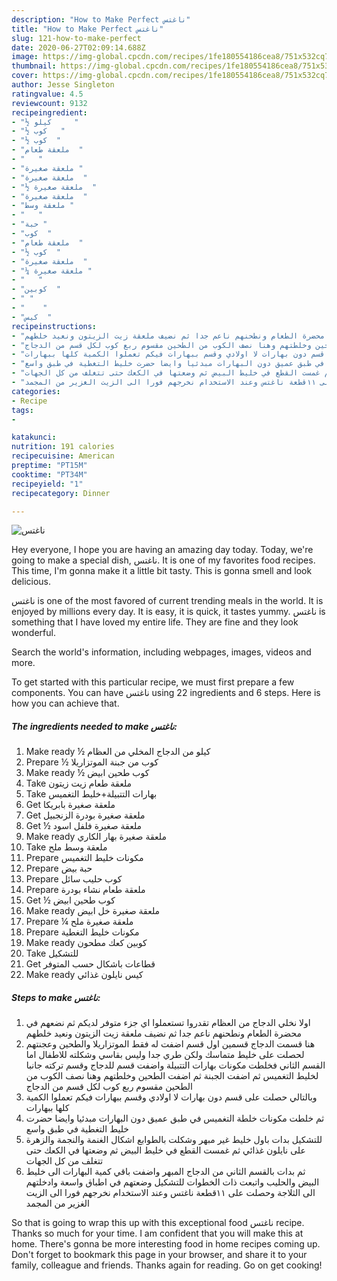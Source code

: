 ```yaml
---
description: "How to Make Perfect ناغتس"
title: "How to Make Perfect ناغتس"
slug: 121-how-to-make-perfect
date: 2020-06-27T02:09:14.688Z
image: https://img-global.cpcdn.com/recipes/1fe180554186cea8/751x532cq70/الصورة-الرئيسية-لوصفةناغتس.jpg
thumbnail: https://img-global.cpcdn.com/recipes/1fe180554186cea8/751x532cq70/الصورة-الرئيسية-لوصفةناغتس.jpg
cover: https://img-global.cpcdn.com/recipes/1fe180554186cea8/751x532cq70/الصورة-الرئيسية-لوصفةناغتس.jpg
author: Jesse Singleton
ratingvalue: 4.5
reviewcount: 9132
recipeingredient:
- "½ كيلو     "
- "½ كوب   "
- "½ كوب  "
- "ملعقة طعام  "
- "   "
- "ملعقة صغيرة "
- "ملعقة صغيرة  "
- "½ ملعقة صغيرة  "
- "ملعقة صغيرة  "
- "ملعقة وسط "
- "   "
- "حبة "
- "كوب  "
- "ملعقة طعام  "
- "½ كوب  "
- "ملعقة صغيرة  "
- "¼ ملعقة صغيرة "
- "   "
- "كوبين  "
- " "
- "    "
- "كيس  "
recipeinstructions:
- "اولا نخلي الدجاج من العظام تقدروا تستعملوا اي جزء متوفر لديكم ثم نضعهم في محضرة الطعام ونطحنهم ناعم جدا ثم نضيف ملعقة زيت الزيتون ونعيد خلطهم"
- "هنا قسمت الدجاج قسمين اول قسم اضفت له فقط الموتزاريلا والطحين وعجنتهم لحصلت على خليط متماسك ولكن طري جدا وليس بقاسي وشكلته للاطفال اما القسم الثاني فخلطت مكونات بهارات التتبيلة واضفت قسم للدجاج وقسم تركته جانبا لخليط التغميس ثم اضفت الجبنة ثم اضفت الطحين وخلطتهم وهنا نصف الكوب من الطحين مقسوم ربع كوب لكل قسم من الدجاج"
- "وبالتالي حصلت على قسم دون بهارات لا اولادي وقسم ببهارات فيكم تعملوا الكمية كلها ببهارات"
- "ثم خلطت مكونات خلطة التغميس في طبق عميق دون البهارات مبدئيا وايضا حضرت خليط التغطية في طبق واسع"
- "للتشكيل بدات باول خليط غير مبهر وشكلت بالطوابع اشكال الغنمة والنجمة والزهرة على نايلون غذائي ثم غمست القطع في خليط البيض ثم وضعتها في الكعك حتى تتغلف من كل الجهات"
- "ثم بدات بالقسم الثاني من الدجاج المبهر واضفت باقي كمية البهارات الى خليط البيض والحليب واتبعت ذات الخطوات للتشكيل وضعتهم في اطباق واسعة وادخلتهم الى الثلاجة وحصلت على ١١قطعة ناغتس وعند الاستخدام نخرجهم فورا الى الزيت الغزير من المجمد"
categories:
- Recipe
tags:
- 

katakunci:  
nutrition: 191 calories
recipecuisine: American
preptime: "PT15M"
cooktime: "PT34M"
recipeyield: "1"
recipecategory: Dinner

---
```



![ناغتس](https://img-global.cpcdn.com/recipes/1fe180554186cea8/751x532cq70/الصورة-الرئيسية-لوصفةناغتس.jpg)

Hey everyone, I hope you are having an amazing day today. Today, we're going to make a special dish, ناغتس. It is one of my favorites food recipes. This time, I'm gonna make it a little bit tasty. This is gonna smell and look delicious.

ناغتس is one of the most favored of current trending meals in the world. It is enjoyed by millions every day. It is easy, it is quick, it tastes yummy. ناغتس is something that I have loved my entire life. They are fine and they look wonderful.

Search the world&#39;s information, including webpages, images, videos and more.


To get started with this particular recipe, we must first prepare a few components. You can have ناغتس using 22 ingredients and 6 steps. Here is how you can achieve that.

<!--inarticleads1-->

##### The ingredients needed to make ناغتس:

1. Make ready ½ كيلو من الدجاج المخلي من العظام
1. Prepare ½ كوب من جبنة الموتزاريلا
1. Make ready ½ كوب طحين ابيض
1. Take ملعقة طعام زيت زيتون
1. Take  بهارات التتبيلة+خليط التغميس
1. Get ملعقة صغيرة بابريكا
1. Get ملعقة صغيرة بودرة الزنجبيل
1. Get ½ ملعقة صغيرة فلفل اسود
1. Make ready ملعقة صغيرة بهار الكاري
1. Take ملعقة وسط ملح
1. Prepare  مكونات خليط التغميس
1. Prepare حبة بيض
1. Prepare كوب حليب سائل
1. Prepare ملعقة طعام نشاء بودرة
1. Get ½ كوب طحين ابيض
1. Make ready ملعقة صغيرة خل ابيض
1. Prepare ¼ ملعقة صغيرة ملح
1. Prepare  مكونات خليط التغطية
1. Make ready كوبين كعك مطحون
1. Take  للتشكيل
1. Get  قطاعات باشكال حسب المتوفر
1. Make ready كيس نايلون غذائي




<!--inarticleads2-->

##### Steps to make ناغتس:

1. اولا نخلي الدجاج من العظام تقدروا تستعملوا اي جزء متوفر لديكم ثم نضعهم في محضرة الطعام ونطحنهم ناعم جدا ثم نضيف ملعقة زيت الزيتون ونعيد خلطهم
1. هنا قسمت الدجاج قسمين اول قسم اضفت له فقط الموتزاريلا والطحين وعجنتهم لحصلت على خليط متماسك ولكن طري جدا وليس بقاسي وشكلته للاطفال اما القسم الثاني فخلطت مكونات بهارات التتبيلة واضفت قسم للدجاج وقسم تركته جانبا لخليط التغميس ثم اضفت الجبنة ثم اضفت الطحين وخلطتهم وهنا نصف الكوب من الطحين مقسوم ربع كوب لكل قسم من الدجاج
1. وبالتالي حصلت على قسم دون بهارات لا اولادي وقسم ببهارات فيكم تعملوا الكمية كلها ببهارات
1. ثم خلطت مكونات خلطة التغميس في طبق عميق دون البهارات مبدئيا وايضا حضرت خليط التغطية في طبق واسع
1. للتشكيل بدات باول خليط غير مبهر وشكلت بالطوابع اشكال الغنمة والنجمة والزهرة على نايلون غذائي ثم غمست القطع في خليط البيض ثم وضعتها في الكعك حتى تتغلف من كل الجهات
1. ثم بدات بالقسم الثاني من الدجاج المبهر واضفت باقي كمية البهارات الى خليط البيض والحليب واتبعت ذات الخطوات للتشكيل وضعتهم في اطباق واسعة وادخلتهم الى الثلاجة وحصلت على ١١قطعة ناغتس وعند الاستخدام نخرجهم فورا الى الزيت الغزير من المجمد




So that is going to wrap this up with this exceptional food ناغتس recipe. Thanks so much for your time. I am confident that you will make this at home. There's gonna be more interesting food in home recipes coming up. Don't forget to bookmark this page in your browser, and share it to your family, colleague and friends. Thanks again for reading. Go on get cooking!
